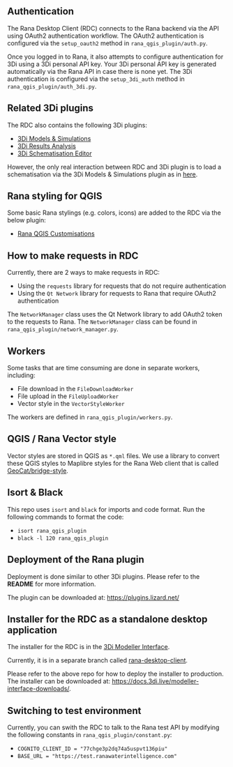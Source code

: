 ## Authentication

The Rana Desktop Client (RDC) connects to the Rana backend via the API
using OAuth2 authentication workflow. The OAuth2 authentication is configured
via the `setup_oauth2` method in `rana_qgis_plugin/auth.py`.

Once you logged in to Rana, it also attempts to configure authentication for
3Di using a 3Di personal API key. Your 3Di personal API key is generated
automatically via the Rana API in case there is none yet. The 3Di authentication
is configured via the `setup_3di_auth` method in `rana_qgis_plugin/auth_3di.py`.


## Related 3Di plugins

The RDC also contains the following 3Di plugins:

- [3Di Models & Simulations](https://github.com/nens/threedi-api-qgis-client)
- [3Di Results Analysis](https://github.com/nens/threedi-results-analysis)
- [3Di Schematisation Editor](https://github.com/nens/threedi-schematisation-editor)

However, the only real interaction between RDC and 3Di plugin is to load a
schematisation via the 3Di Models & Simulations plugin as in
[here](https://github.com/nens/rana-qgis-plugin/blob/main/rana_qgis_plugin/utils.py#L91).


## Rana styling for QGIS

Some basic Rana stylings (e.g. colors, icons) are added to the RDC via the below plugin:

- [Rana QGIS Customisations](https://github.com/nens/rana-qgis-customisations)


## How to make requests in RDC

Currently, there are 2 ways to make requests in RDC:

- Using the `requests` library for requests that do not require authentication
- Using the `Qt Network` library for requests to Rana that require OAuth2 authentication

The `NetworkManager` class uses the Qt Network library to add OAuth2 token to
the requests to Rana. The `NetworkManager` class can be found in
`rana_qgis_plugin/network_manager.py`.


## Workers

Some tasks that are time consuming are done in separate workers, including:

- File download in the `FileDownloadWorker`
- File upload in the `FileUploadWorker`
- Vector style in the `VectorStyleWorker`

The workers are defined in `rana_qgis_plugin/workers.py`.


## QGIS / Rana Vector style

Vector styles are stored in QGIS as `*.qml` files. We use a library to convert
these QGIS styles to Maplibre styles for the Rana Web client that is called
[GeoCat/bridge-style](https://github.com/GeoCat/bridge-style).


## Isort & Black

This repo uses `isort` and `black` for imports and code format. Run the following
commands to format the code:

- `isort rana_qgis_plugin`
- `black -l 120 rana_qgis_plugin`


## Deployment of the Rana plugin

Deployment is done similar to other 3Di plugins. Please refer to the **README**
for more information.

The plugin can be downloaded at: https://plugins.lizard.net/


## Installer for the RDC as a standalone desktop application

The installer for the RDC is in the [3Di Modeller Interface](https://github.com/nens/threedi-modeller-interface-installer).

Currently, it is in a separate branch called [rana-desktop-client](https://github.com/nens/threedi-modeller-interface-installer/tree/rana-desktop-client).

Please refer to the above repo for how to deploy the installer to production.
The installer can be downloaded at: https://docs.3di.live/modeller-interface-downloads/.


## Switching to test environment

Currently, you can swith the RDC to talk to the Rana test API by modifying the
following constants in `rana_qgis_plugin/constant.py`:

- `COGNITO_CLIENT_ID = "77chge3p2dq74a5uspvt136piu"`
- `BASE_URL = "https://test.ranawaterintelligence.com"`
